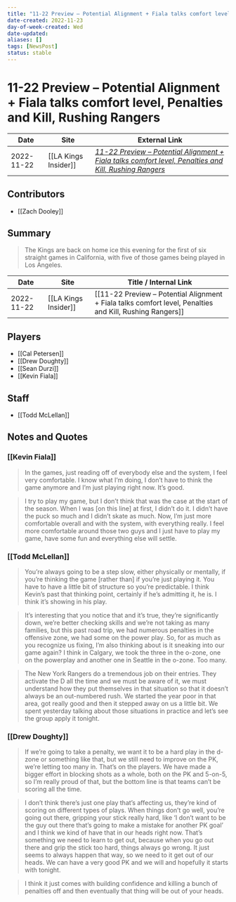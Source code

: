 ```yaml
---
title: "11-22 Preview – Potential Alignment + Fiala talks comfort level, Penalties and Kill, Rushing Rangers"
date-created: 2022-11-23
day-of-week-created: Wed
date-updated: 
aliases: []
tags: [NewsPost]
status: stable
---
```


# 11-22 Preview – Potential Alignment + Fiala talks comfort level, Penalties and Kill, Rushing Rangers

| Date       | Site                 | External Link                                                                                                                                                                                                                               |
| ---------- | -------------------- | ------------------------------------------------------------------------------------------------------------------------------------------------------------------------------------------------------------------------------------------- |
| 2022-11-22 | [[LA Kings Insider]] | [*11-22 Preview – Potential Alignment + Fiala talks comfort level, Penalties and Kill, Rushing Rangers*](https://lakingsinsider.com/2022/11/22/11-22-preview-potential-alignment-fiala-talks-comfort-level-penalties-kill-rushing-rangers/) |

## Contributors
- [[Zach Dooley]]

## Summary
> The Kings are back on home ice this evening for the first of six straight games in California, with five of those games being played in Los Angeles.

| Date       | Site                 | Title / Internal Link                                                                                    |
| ---------- | -------------------- | -------------------------------------------------------------------------------------------------------- |
| 2022-11-22 | [[LA Kings Insider]] | [[11-22 Preview – Potential Alignment + Fiala talks comfort level, Penalties and Kill, Rushing Rangers]] |

## Players
- [[Cal Petersen]]
- [[Drew Doughty]]
- [[Sean Durzi]]
- [[Kevin Fiala]]

## Staff
- [[Todd McLellan]]

## Notes and Quotes
### [[Kevin Fiala]]
> In the games, just reading off of everybody else and the system, I feel very comfortable. I know what I’m doing, I don’t have to think the game anymore and I’m just playing right now. It’s good.

> I try to play my game, but I don’t think that was the case at the start of the season. When I was \[on this line] at first, I didn’t do it. I didn’t have the puck so much and I didn’t skate as much. Now, I’m just more comfortable overall and with the system, with everything really. I feel more comfortable around those two guys and I just have to play my game, have some fun and everything else will settle.

### [[Todd McLellan]]
> You’re always going to be a step slow, either physically or mentally, if you’re thinking the game \[rather than] if you’re just playing it. You have to have a little bit of structure so you’re predictable. I think Kevin’s past that thinking point, certainly if he’s admitting it, he is. I think it’s showing in his play.

> It’s interesting that you notice that and it’s true, they’re significantly down, we’re better checking skills and we’re not taking as many families, but this past road trip, we had numerous penalties in the offensive zone, we had some on the power play. So, for as much as you recognize us fixing, I’m also thinking about is it sneaking into our game again? I think in Calgary, we took the three in the o-zone, one on the powerplay and another one in Seattle in the o-zone. Too many.

> The New York Rangers do a tremendous job on their entries. They activate the D all the time and we must be aware of it, we must understand how they put themselves in that situation so that it doesn’t always be an out-numbered rush. We started the year poor in that area, got really good and then it stepped away on us a little bit. We spent yesterday talking about those situations in practice and let’s see the group apply it tonight.

### [[Drew Doughty]]
> If we’re going to take a penalty, we want it to be a hard play in the d-zone or something like that, but we still need to improve on the PK, we’re letting too many in. That’s on the players. We have made a bigger effort in blocking shots as a whole, both on the PK and 5-on-5, so I’m really proud of that, but the bottom line is that teams can’t be scoring all the time.

> I don’t think there’s just one play that’s affecting us, they’re kind of scoring on different types of plays. When things don’t go well, you’re going out there, gripping your stick really hard, like ‘I don’t want to be the guy out there that’s going to make a mistake for another PK goal’ and I think we kind of have that in our heads right now. That’s something we need to learn to get out, because when you go out there and grip the stick too hard, things always go wrong. It just seems to always happen that way, so we need to it get out of our heads. We can have a very good PK and we will and hopefully it starts with tonight.

> I think it just comes with building confidence and killing a bunch of penalties off and then eventually that thing will be out of your heads.